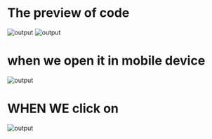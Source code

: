 # The preview of code 


![output](https://github.com/soldiersupreme/responsive-sticky-navbar/blob/master/rseult.png)
![output](https://github.com/soldiersupreme/responsive-sticky-navbar/blob/master/rseul.PNG.png)

# when we open it in mobile device
![output](https://github.com/soldiersupreme/responsive-sticky-navbar/blob/master/Capture.PNG)
# WHEN WE click on 
![output](https://github.com/soldiersupreme/responsive-sticky-navbar/blob/master/Capture1.PNG)

